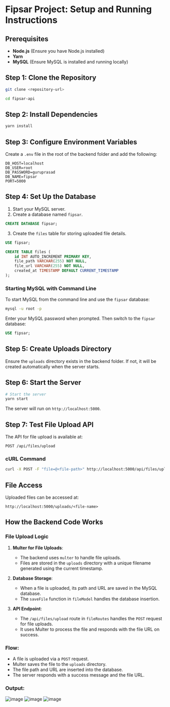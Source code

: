 # Fipsar Project: Setup and Running Instructions


## Prerequisites

- **Node.js** (Ensure you have Node.js installed)
- **Yarn** 
- **MySQL** (Ensure MySQL is installed and running locally)

## Step 1: Clone the Repository

```bash
git clone <repository-url>

cd fipsar-api
```

## Step 2: Install Dependencies

```bash
yarn install
```

## Step 3: Configure Environment Variables

Create a `.env` file in the root of the backend folder and add the following:

```env
DB_HOST=localhost
DB_USER=root
DB_PASSWORD=guruprasad
DB_NAME=fipsar
PORT=5000
```

## Step 4: Set Up the Database

1. Start your MySQL server.
2. Create a database named `fipsar`.

```sql
CREATE DATABASE fipsar;
```

3. Create the `files` table for storing uploaded file details.

```sql
USE fipsar;

CREATE TABLE files (
    id INT AUTO_INCREMENT PRIMARY KEY,
    file_path VARCHAR(255) NOT NULL,
    file_url VARCHAR(255) NOT NULL,
    created_at TIMESTAMP DEFAULT CURRENT_TIMESTAMP
);
```

### Starting MySQL with Command Line

To start MySQL from the command line and use the `fipsar` database:

```bash
mysql -u root -p
```

Enter your MySQL password when prompted. Then switch to the `fipsar` database:

```sql
USE fipsar;
```

## Step 5: Create Uploads Directory

Ensure the `uploads` directory exists in the backend folder. If not, it will be created automatically when the server starts.

## Step 6: Start the Server

```bash
# Start the server
yarn start
```

The server will run on `http://localhost:5000`.

## Step 7: Test File Upload API

The API for file upload is available at:

```
POST /api/files/upload
```

### cURL Command

```bash
curl -X POST -F "file=@<file-path>" http://localhost:5000/api/files/upload
```


## File Access

Uploaded files can be accessed at:

```
http://localhost:5000/uploads/<file-name>
```

## How the Backend Code Works

### File Upload Logic

1. **Multer for File Uploads**:
   - The backend uses `multer` to handle file uploads.
   - Files are stored in the `uploads` directory with a unique filename generated using the current timestamp.

2. **Database Storage**:
   - When a file is uploaded, its path and URL are saved in the MySQL database.
   - The `saveFile` function in `fileModel` handles the database insertion.

3. **API Endpoint**:
   - The `/api/files/upload` route in `fileRoutes` handles the `POST` request for file uploads.
   - It uses Multer to process the file and responds with the file URL on success.

###  Flow:
   - A file is uploaded via a `POST` request.
   - Multer saves the file to the `uploads` directory.
   - The file path and URL are inserted into the database.
   - The server responds with a success message and the file URL.



### Output:
![image](https://github.com/user-attachments/assets/112ba942-f491-48d6-b821-2907f7a85692)
![image](https://github.com/user-attachments/assets/9082b1e5-99fd-493e-aa7f-b945986ceb3a)
![image](https://github.com/user-attachments/assets/66d81ff7-49fc-4f28-b517-df0055f5c06d)





